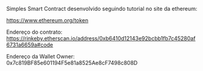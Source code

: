 Simples Smart Contract desenvolvido seguindo tutorial no site da ethereum:

https://www.ethereum.org/token

Endereço do contrato:
https://rinkeby.etherscan.io/address/0xb6410d12143e92bcbb1fb7c45280af6731a6659a#code

Endereço da Wallet Owner:
0x7c819BF85e601194F5e81a8525Ae8cF7498c808D
